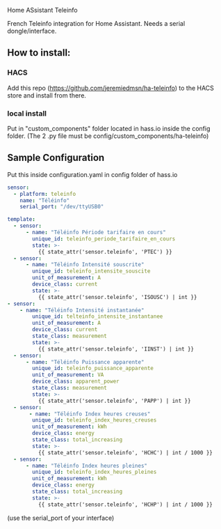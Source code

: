 Home ASsistant Teleinfo

French Teleinfo integration for Home Assistant.
Needs a serial dongle/interface.

## How to install:

### HACS
Add this repo (https://github.com/jeremiedmsn/ha-teleinfo) to the HACS store and install from there.

### local install
Put in "custom_components" folder located in hass.io inside the config folder.
(The 2 .py file must be config/custom_components/ha-teleinfo)

## Sample Configuration

Put this inside configuration.yaml in config folder of hass.io

```yaml
sensor:
  - platform: teleinfo
    name: "Téléinfo"
    serial_port: "/dev/ttyUSB0"

template:
  - sensor:
      - name: "Téléinfo Période tarifaire en cours"
        unique_id: teleinfo_periode_tarifaire_en_cours
        state: >-
          {{ state_attr('sensor.teleinfo', 'PTEC') }}
  - sensor:
      - name: "Téléinfo Intensité souscrite"
        unique_id: teleinfo_intensite_souscite
        unit_of_measurement: A
        device_class: current
        state: >-
          {{ state_attr('sensor.teleinfo', 'ISOUSC') | int }}
- sensor:
    - name: "Téléinfo Intensité instantanée"
        unique_id: telteinfo_intensite_instantanee
        unit_of_measurement: A
        device_class: current
        state_class: measurement
        state: >-
          {{ state_attr('sensor.teleinfo', 'IINST') | int }}
  - sensor:
      - name: "Téléinfo Puissance apparente"
        unique_id: teleinfo_puissance_apparente
        unit_of_measurement: VA
        device_class: apparent_power
        state_class: measurement
        state: >-
          {{ state_attr('sensor.teleinfo', 'PAPP') | int }}
  - sensor:
       - name: "Téléinfo Index heures creuses"
        unique_id: teleinfo_index_heures_creuses
        unit_of_measurement: kWh
        device_class: energy
        state_class: total_increasing
        state: >-
          {{ state_attr('sensor.teleinfo', 'HCHC') | int / 1000 }}
  - sensor:
      - name: "Téléinfo Index heures pleines"
        unique_id: teleinfo_index_heures_pleines
        unit_of_measurement: kWh
        device_class: energy
        state_class: total_increasing
        state: >-
          {{ state_attr('sensor.teleinfo', 'HCHP') | int / 1000 }}
```

(use the serial_port of your interface)